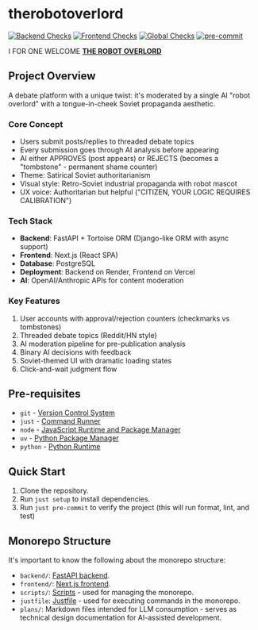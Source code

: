 # therobotoverlord

[![Backend Checks](https://github.com/joshSzep/therobotoverlord/actions/workflows/backend-checks.yml/badge.svg)](https://github.com/joshSzep/therobotoverlord/actions/workflows/backend-checks.yml)
[![Frontend Checks](https://github.com/joshSzep/therobotoverlord/actions/workflows/frontend-checks.yml/badge.svg)](https://github.com/joshSzep/therobotoverlord/actions/workflows/frontend-checks.yml)
[![Global Checks](https://github.com/joshSzep/therobotoverlord/actions/workflows/global-checks.yml/badge.svg)](https://github.com/joshSzep/therobotoverlord/actions/workflows/global-checks.yml)
[![pre-commit](https://img.shields.io/badge/pre--commit-enabled-brightgreen?logo=pre-commit)](https://github.com/pre-commit/pre-commit)


I FOR ONE WELCOME [**THE ROBOT OVERLORD**](https://therobotoverlord.com)

## Project Overview

A debate platform with a unique twist: it's moderated by a single AI "robot overlord" with a tongue-in-cheek Soviet propaganda aesthetic.

### Core Concept
- Users submit posts/replies to threaded debate topics
- Every submission goes through AI analysis before appearing
- AI either APPROVES (post appears) or REJECTS (becomes a "tombstone" - permanent shame counter)
- Theme: Satirical Soviet authoritarianism
- Visual style: Retro-Soviet industrial propaganda with robot mascot
- UX voice: Authoritarian but helpful ("CITIZEN, YOUR LOGIC REQUIRES CALIBRATION")

### Tech Stack
- **Backend**: FastAPI + Tortoise ORM (Django-like ORM with async support)
- **Frontend**: Next.js (React SPA)
- **Database**: PostgreSQL
- **Deployment**: Backend on Render, Frontend on Vercel
- **AI**: OpenAI/Anthropic APIs for content moderation

### Key Features
1. User accounts with approval/rejection counters (checkmarks vs tombstones)
2. Threaded debate topics (Reddit/HN style)
3. AI moderation pipeline for pre-publication analysis
4. Binary AI decisions with feedback
5. Soviet-themed UI with dramatic loading states
6. Click-and-wait judgment flow

## Pre-requisites

- `git` - [Version Control System](https://git-scm.com/)
- `just` - [Command Runner](https://just.systems/)
- `node` - [JavaScript Runtime and Package Manager](https://nodejs.org/)
- `uv` - [Python Package Manager](https://github.com/urbit/uv)
- `python` - [Python Runtime](https://www.python.org/)

## Quick Start

1. Clone the repository.
2. Run `just setup` to install dependencies.
3. Run `just pre-commit` to verify the project (this will run format, lint, and test)

## Monorepo Structure

It's important to know the following about the monorepo structure:

- `backend/`: [FastAPI backend](./backend/README.md).
- `frontend/`: [Next.js frontend](./frontend/README.md).
- `scripts/`: [Scripts](./scripts/README.md) - used for managing the monorepo.
- `justfile`: [Justfile](./justfile) - used for executing commands in the monorepo.
- `plans/`: Markdown files intended for LLM consumption - serves as technical design documentation for AI-assisted development.
